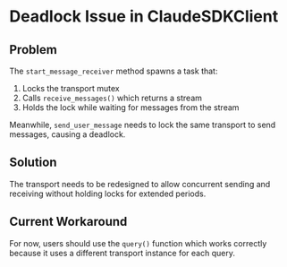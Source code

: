 # Deadlock Issue in ClaudeSDKClient

## Problem
The `start_message_receiver` method spawns a task that:
1. Locks the transport mutex
2. Calls `receive_messages()` which returns a stream
3. Holds the lock while waiting for messages from the stream

Meanwhile, `send_user_message` needs to lock the same transport to send messages, causing a deadlock.

## Solution
The transport needs to be redesigned to allow concurrent sending and receiving without holding locks for extended periods.

## Current Workaround
For now, users should use the `query()` function which works correctly because it uses a different transport instance for each query.